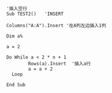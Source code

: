         '插入空行
        Sub TEST2()   'INSERT

        Columns("A:A").Insert '在A列左边插入1列

        Dim a%

        a = 2

        Do While a < 2 * n + 1
                Rows(a).Insert  '插入a行
                a = a + 2
          Loop

        End Sub
